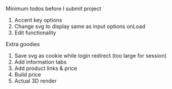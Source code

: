 Minimum todos before I submit project
1. Accent key options
2. Change svg to display same as input options onLoad
3. Edit functionality

Extra goodies
1. Save svg as cookie while login redirect (too large for session)
2. Add information tabs
3. Add product links & price
4. Build price
5. Actual 3D render
